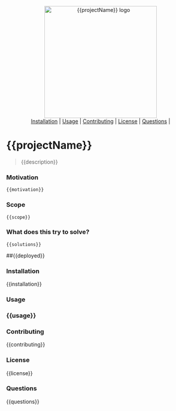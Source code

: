 
<p align="center">
    <img src={{logoPath}} width="300" alt="{{projectName}} logo">
    <br>
    <a href="#installation">Installation</a> |
    <a href="#usage">Usage</a> |
    <a href="#contributing">Contributing</a> |
    <a href="#license">License</a> |
    <a href="#questions">Questions</a> |
</p>

# {{projectName}}
> {{description}} 
### Motivation
    {{motivation}}
### Scope
    {{scope}}
### What does this try to solve?
    {{solutions}}
##{{deployed}}

<h3 id="installation">Installation</h3>
{{installation}}
<h3 id="usage">Usage<h3>
{{usage}}
<h3 id="contributing">Contributing</h3>
{{contributing}}
<h3 id="license">License</h3>
{{license}}
<h3 id="questions">Questions</h3>
{{questions}}
